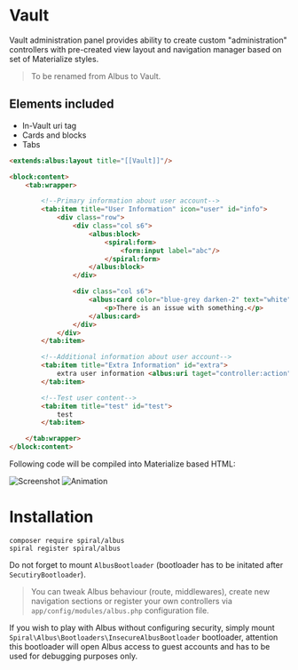 # Vault 
Vault administration panel provides ability to create custom "administration" controllers with pre-created view layout and navigation manager based on set of Materialize styles.

> To be renamed from Albus to Vault.

Elements included
-----------------
* In-Vault uri tag
* Cards and blocks
* Tabs

```html
<extends:albus:layout title="[[Vault]]"/>

<block:content>
    <tab:wrapper>

        <!--Primary information about user account-->
        <tab:item title="User Information" icon="user" id="info">
            <div class="row">
                <div class="col s6">
                    <albus:block>
                        <spiral:form>
                            <form:input label="abc"/>
                        </spiral:form>
                    </albus:block>
                </div>

                <div class="col s6">
                    <albus:card color="blue-grey darken-2" text="white">
                        <p>There is an issue with something.</p>
                    </albus:card>
                </div>
            </div>
        </tab:item>

        <!--Additional information about user account-->
        <tab:item title="Extra Information" id="extra">
            extra user information <albus:uri taget="controller:action">link</albus:uri>
        </tab:item>

        <!--Test user content-->
        <tab:item title="test" id="test">
            test
        </tab:item>

    </tab:wrapper>
</block:content>
```

Following code will be compiled into Materialize based HTML:

![Screenshot](http://i.imgur.com/5R8j5lZ.png)
![Animation](https://raw.githubusercontent.com/spiral/guide/master/resources/albus.gif)

# Installation

```
composer require spiral/albus
spiral register spiral/albus
```

Do not forget to mount `AlbusBootloader` (bootloader has to be initated after `SecutiryBootloader`).

> You can tweak Albus behaviour (route, middlewares), create new navigation sections or register your own controllers via `app/config/modules/albus.php` configuration file.

If you wish to play with Albus without configuring security, simply mount `Spiral\Albus\Bootloaders\InsecureAlbusBootloader` bootloader, attention this bootloader will open Albus access to guest accounts and has to be used for debugging purposes only.

